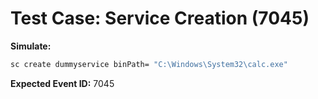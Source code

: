 # Test Case: Service Creation (7045)

**Simulate:**
```cmd
sc create dummyservice binPath= "C:\Windows\System32\calc.exe"
```

**Expected Event ID:** 7045

<!-- ![Service creation alert](../screenshots/dashboard_custom_rule.png) -->
